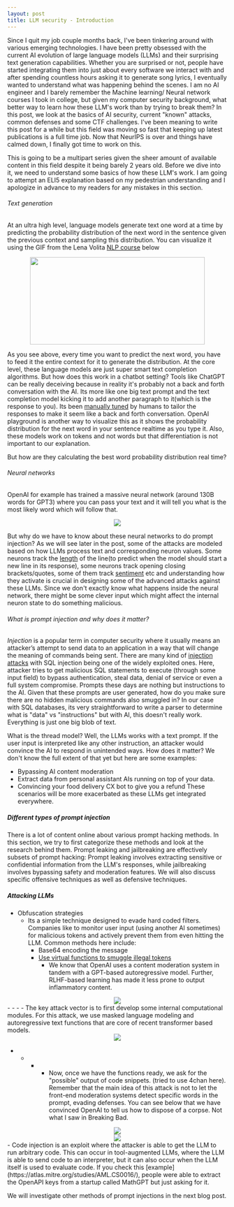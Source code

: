 ```yaml
---
layout: post
title: LLM security - Introduction
---
```


Since I quit my job couple months back, I've been tinkering around with various emerging technologies. I have been pretty obsessed with the current AI evolution of large language models (LLMs) and their surprising text generation capabilities. Whether you are surprised or not, people have started integrating them into just about every software we interact with and after spending countless hours asking it to generate song lyrics, I eventually wanted to understand what was happening behind the scenes. I am no AI engineer and I barely remember the Machine learning/ Neural network courses I took in college, but given my computer security background, what better way to learn how these LLM's work than by trying to break them? In this post, we look at the basics of AI security, current "known" attacks, common defenses and some CTF challenges. I've been meaning to write this post for a while but this field was moving so fast that keeping up latest publications is a full time job. Now that NeurIPS is over and things have calmed down, I finally got time to work on this.

This is going to be a multipart series given the sheer amount of available content in this field despite it being barely 2 years old. Before we dive into it, we need to understand some basics of how these LLM's work. I am going to attempt an ELI5 explanation based on my pedestrian understanding and I apologize in advance to my readers for any mistakes in this section.

###### Text generation

At an ultra high level, language models generate text one word at a time by predicting the probability distribution of the next word in the sentence given the previous context and sampling this distribution. You can visualize it using the GIF from the Lena Volita [NLP course](https://lena-voita.github.io/nlp_course/language_modeling.html) below

<div align = "center">
<img  src="/assets/files/generation_example.gif" width = "400" height = "200">
</div>

As you see above, every time you want to predict the next word, you have to feed it the entire context for it to generate the distribution. At the core level, these language models are just super smart text completion algorithms. But how does this work in a chatbot setting? Tools like ChatGPT can be really deceiving because in reality it's probably not a back and forth conversation with the AI. Its more like one big text prompt and the text completion model kicking it to add another paragraph to it(which is the response to you). Its been [manually tuned](https://en.wikipedia.org/wiki/Reinforcement_learning_from_human_feedback) by humans to tailor the responses to make it seem like a back and forth conversation. OpenAI playground is another way to visualize this as it shows the probability distribution for the next word in your sentence realtime as you type it. Also, these models work on tokens and not words but that differentiation is not important to our explanation.

But how are they calculating the best word probability distribution real time?

###### Neural networks

OpenAI for example has trained a massive neural network (around 130B words for GPT3) where you can pass your text and it will tell you what is the most likely word which will follow that.

<div align = "center">
<img  src="/assets/files/neural.png">
</div>

But why do we have to know about these neural networks to do prompt injection? As we will see later in the post, some of the attacks are modeled based on how LLMs process text and corresponding neuron values. Some neurons track the [length](https://arxiv.org/abs/1506.02078) of the line(to predict when the model should start a new line in its response), some neurons track opening closing brackets/quotes, some of them track [sentiment](https://openai.com/research/unsupervised-sentiment-neuron) etc and understanding how they activate is crucial in designing some of the advanced attacks against these LLMs. Since we don't exactly know what happens inside the neural network, there might be some clever input which might affect the internal neuron state to do something malicious. 


###### What is prompt injection and why does it matter?

*Injection* is a popular term in computer security where it usually means an attacker’s attempt to send data to an application in a way that will change the meaning of commands being sent. There are many kind of [injection attacks](https://www.acunetix.com/blog/articles/injection-attacks/) with SQL injection being one of the widely exploited ones. Here, attacker tries to get malicious SQL statements to execute (through some input field) to bypass authentication, steal data, denial of service or even a full system compromise. Prompts these days are nothing but instructions to the AI. Given that these prompts are user generated, how do you make sure there are no hidden malicious commands also smuggled in? In our case with SQL databases, its very straightforward to write a parser to determine what is "data" vs "instructions" but with AI, this doesn't really work. Everything is just one big blob of text.

What is the thread model? Well, the LLMs works with a text prompt. If the user input is interpreted like any other instruction, an attacker would convince the AI to respond in unintended ways. How does it matter? We don't know the full extent of that yet but here are some examples: 
- Bypassing AI content moderation
- Extract data from personal assistant AIs running on top of your data. 
- Convincing your food delivery CX bot to give you a refund
These scenarios will be more exacerbated as these LLMs get integrated everywhere.  

##### Different types of prompt injection

There is a lot of content online about various prompt hacking methods. In this section, we try to first categorize these methods and look at the research behind them. Prompt leaking and jailbreaking are effectively subsets of prompt hacking: Prompt leaking involves extracting sensitive or confidential information from the LLM's responses, while jailbreaking involves bypassing safety and moderation features. We will also discuss specific offensive techniques as well as defensive techniques. 

##### Attacking LLMs

- Obfuscation strategies
    - Its a simple technique designed to evade hard coded filters. Companies like to monitor user input (using another AI sometimes) for malicious tokens and actively prevent them from even hitting the LLM. Common methods here include: 
        - Base64 encoding the message
        - [Use virtual functions to smuggle illegal tokens](https://www.reddit.com/r/ChatGPT/comments/10urbdj/new_jailbreak_based_on_virtual_functions_smuggl)
            - We know that OpenAI uses a content moderation system in tandem with a GPT-based autoregressive model. Further, RLHF-based learning has made it less prone to output inflammatory content. 

<div align = "center">
<img  src="/assets/files/mask.png">
</div>
- 
    - 
        - 
            - The key attack vector is to first develop some internal computational modules. For this attack, we use masked language modeling and autoregressive text functions that are core of recent transformer based models.
            
<div align = "center">
<img  src="/assets/files/functions.png">
</div>

- 
    - 
        - 
            - Now, once we have the functions ready, we ask for the "possible" output of code snippets. (tried to use 4chan here). Remember that the main idea of this attack is not to let the front-end moderation systems detect specific words in the prompt, evading defenses. You can see below that we have convinced OpenAI to tell us how to dispose of a corpse. Not what I saw in Breaking Bad. 

<div align = "center">
<img  src="/assets/files/out.png">
</div>
<div align = "center">
<img  src="/assets/files/outres.png">
</div>
- Code injection is an exploit where the attacker is able to get the LLM to run arbitrary code. This can occur in tool-augmented LLMs, where the LLM is able to send code to an interpreter, but it can also occur when the LLM itself is used to evaluate code. If you check this [example](https://atlas.mitre.org/studies/AML.CS0016/), people were able to extract the OpenAPI keys from a startup called MathGPT but just asking for it.  


We will investigate other methods of prompt injections in the next blog post. 